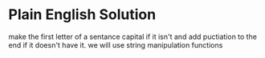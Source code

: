 # Plain English Solution
make the first letter of a sentance capital if it isn't and add puctiation to the end if it doesn't have it. we will use string manipulation functions
